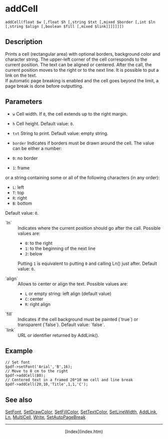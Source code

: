 # addCell

`addCell(float $w [,float $h [,string $txt [,mixed $border [,int $ln [,string $align [,boolean $fill [,mixed $link]]]]]]])`

## Description

Prints a cell (rectangular area) with optional borders, background color and character string. The upper-left corner of the cell corresponds to the current position. The text can be aligned or centered. After the call, the current position moves to the right or to the next line. It is possible to put a link on the text.  
If automatic page breaking is enabled and the cell goes beyond the limit, a page break is done before outputting.

## Parameters

* `w` Cell width. If `0`, the cell extends up to the right margin.

* `h` Cell height. Default value: `0`.

* `txt` String to print. Default value: empty string.

* `border` Indicates if borders must be drawn around the cell. The value can be either a number:

*   `0`: no border
*   `1`: frame

or a string containing some or all of the following characters (in any order):

*   `L`: left
*   `T`: top
*   `R`: right
*   `B`: bottom

Default value: `0`.

<dt>`ln`</dt>

<dd>Indicates where the current position should go after the call. Possible values are:

*   `0`: to the right
*   `1`: to the beginning of the next line
*   `2`: below

Putting `1` is equivalent to putting `0` and calling Ln() just after. Default value: `0`.</dd>

<dt>`align`</dt>

<dd>Allows to center or align the text. Possible values are:

*   `L` or empty string: left align (default value)
*   `C`: center
*   `R`: right align

</dd>

<dt>`fill`</dt>

<dd>Indicates if the cell background must be painted (`true`) or transparent (`false`). Default value: `false`.</dd>

<dt>`link`</dt>

<dd>URL or identifier returned by AddLink().</dd>

</dl>

## Example

<div class="doc-source">

    // Set font
    $pdf->setFont('Arial','B',16);
    // Move to 8 cm to the right
    $pdf->addCell(80);
    // Centered text in a framed 20*10 mm cell and line break
    $pdf->addCell(20,10,'Title',1,1,'C');

</div>

## See also

[SetFont](setfont.htm), [SetDrawColor](setdrawcolor.htm), [SetFillColor](setfillcolor.htm), [SetTextColor](settextcolor.htm), [SetLineWidth](setlinewidth.htm), [AddLink](addlink.htm), [Ln](ln.htm), [MultiCell](multicell.htm), [Write](write.htm), [SetAutoPageBreak](setautopagebreak.htm)

* * *

<div style="text-align:center">[Index](index.htm)</div>
